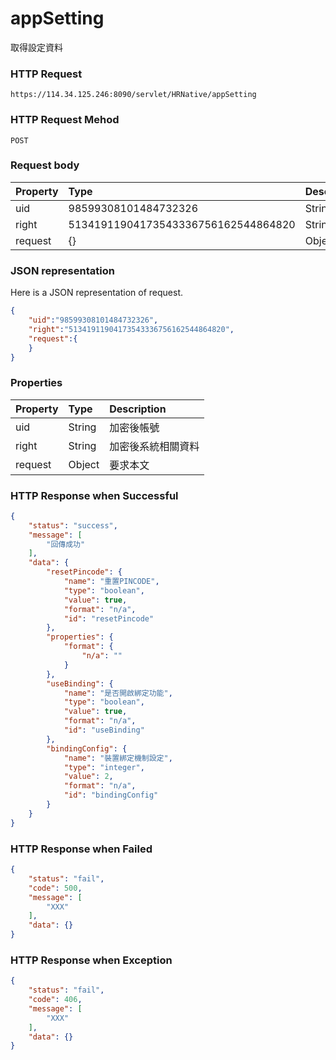 # appSetting
取得設定資料

### HTTP Request
```
https://114.34.125.246:8090/servlet/HRNative/appSetting
```

### HTTP Request Mehod
```
POST
```

### Request body
| Property | Type | Description |
|:---------|:-----|:------------|
| uid | 98599308101484732326 | String | 需透過appLogin取得
| right | 51341911904173543336756162544864820 | String | 需透過appLogin取得 |
| request | {} | Object | 查詢條件

### JSON representation
Here is a JSON representation of request.
```json
{
    "uid":"98599308101484732326",
    "right":"51341911904173543336756162544864820",
    "request":{
    }
}
```

### Properties
| Property | Type | Description |
|:---------|:-----|:------------|
| uid   | String | 加密後帳號 |
| right | String | 加密後系統相關資料 |
| request | Object | 要求本文 |

### HTTP Response when Successful
```json
{
    "status": "success",
    "message": [
        "回傳成功"
    ],
    "data": {
        "resetPincode": {
            "name": "重置PINCODE",
            "type": "boolean",
            "value": true,
            "format": "n/a",
            "id": "resetPincode"
        },
        "properties": {
            "format": {
                "n/a": ""
            }
        },
        "useBinding": {
            "name": "是否開啟綁定功能",
            "type": "boolean",
            "value": true,
            "format": "n/a",
            "id": "useBinding"
        },
        "bindingConfig": {
            "name": "裝置綁定機制設定",
            "type": "integer",
            "value": 2,
            "format": "n/a",
            "id": "bindingConfig"
        }
    }
}
```

### HTTP Response when Failed
```json
{
    "status": "fail",
    "code": 500,
    "message": [
        "XXX"
    ],
    "data": {}
}
```

### HTTP Response when Exception
```json
{
    "status": "fail",
    "code": 406,
    "message": [
        "XXX"
    ],
    "data": {}
}
```
